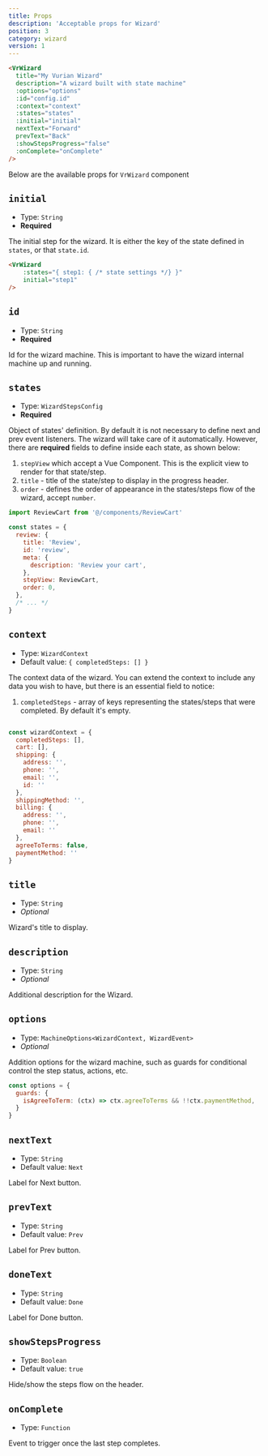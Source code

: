```yaml
---
title: Props
description: 'Acceptable props for Wizard'
position: 3
category: wizard
version: 1
---
```


```html
<VrWizard 
  title="My Vurian Wizard"
  description="A wizard built with state machine"
  :options="options" 
  :id="config.id" 
  :context="context" 
  :states="states" 
  :initial="initial"
  nextText="Forward"
  prevText="Back"
  :showStepsProgress="false"
  :onComplete="onComplete"
/>
```

Below are the available props for `VrWizard` component

## `initial`

* Type: `String`
* **Required**

The initial step for the wizard. It is either the key of the state defined in `states`, or that `state.id`.

```html
<VrWizard 
    :states="{ step1: { /* state settings */} }" 
    initial="step1"
/>
```

## `id`

* Type: `String`
* **Required**

Id for the wizard machine. This is important to have the wizard internal machine up and running.

## `states`

* Type: `WizardStepsConfig`
* **Required**

Object of states' definition. By default it is not necessary to define next and prev event listeners. The wizard will take care of it automatically. However, there are **required** fields to define inside each state, as shown below:

1. `stepView` which accept a Vue Component. This is the explicit view to render for that state/step.
2. `title` - title of the state/step to display in the progress header.
3. `order` - defines the order of appearance in the states/steps flow of the wizard, accept `number`.

```js
import ReviewCart from '@/components/ReviewCart'

const states = {
  review: {
    title: 'Review',
    id: 'review',
    meta: {
      description: 'Review your cart',
    },
    stepView: ReviewCart,
    order: 0,
  },
  /* ... */
}
```

## `context`

* Type: `WizardContext`
* Default value: `{ completedSteps: [] }`

The context data of the wizard. You can extend the context to include any data you wish to have, but there is an essential field to notice:

1. `completedSteps` - array of keys representing the states/steps that were completed. By default it's empty.

```js

const wizardContext = {
  completedSteps: [],
  cart: [],
  shipping: {
    address: '',
    phone: '',
    email: '',
    id: ''
  },
  shippingMethod: '',
  billing: {
    address: '',
    phone: '',
    email: ''
  },
  agreeToTerms: false,
  paymentMethod: ''
}

```

## `title`

* Type: `String`
* _Optional_

Wizard's title to display.

## `description`

* Type: `String`
* _Optional_

Additional description for the Wizard.

## `options`

* Type: `MachineOptions<WizardContext, WizardEvent>`
* _Optional_

Addition options for the wizard machine, such as guards for conditional control the step status, actions, etc.

```js
const options = {
  guards: {
    isAgreeToTerm: (ctx) => ctx.agreeToTerms && !!ctx.paymentMethod,
  }
}
```

## `nextText`

* Type: `String`
* Default value: `Next`

Label for Next button.

## `prevText`

* Type: `String`
* Default value: `Prev`
  
Label for Prev button.

## `doneText`

* Type: `String`
* Default value: `Done`

Label for Done button.

## `showStepsProgress`

* Type: `Boolean`
* Default value: `true`

Hide/show the steps flow on the header.

## `onComplete`

* Type: `Function`

Event to trigger once the last step completes.
